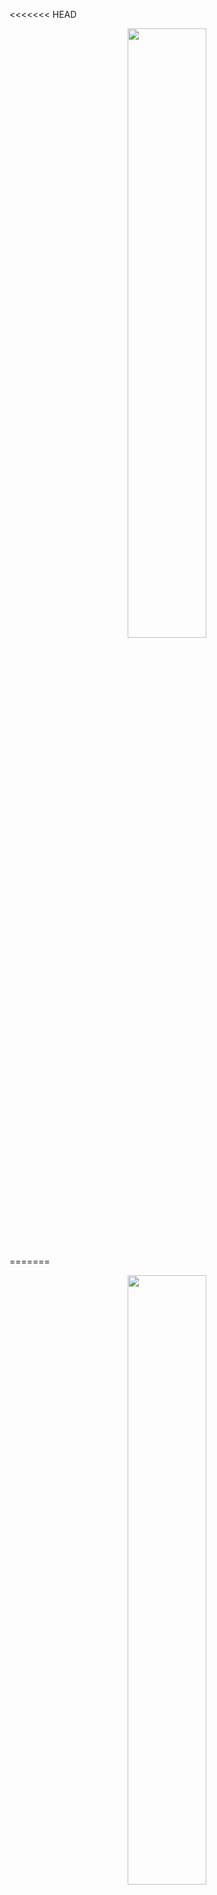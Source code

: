 <<<<<<< HEAD
<p align="center">
  <img src="https://github.com/user-attachments/assets/82149023-5b3e-4179-b714-1a63e9a61777" width="50%" />
</p>
=======
<div align="center">

<a id="readme-top"></a>
</div>
<div>


<p align="center">
  <img src="https://github.com/user-attachments/assets/82149023-5b3e-4179-b714-1a63e9a61777" width="50%" />
</p>


<h3 align="center">L:nk</h3>

  <p align="center">
    참여자와 주최자가 여행 준비를 원활하게 할 수 있도록 돕는 양방향 소통 플랫폼
        <br />
            <a href="https://github.com/Club-PARD/Fromis_7_BE"><strong>Explore the docs »</strong></a>
        <br />
    <br />
  </p>
</div>
>>>>>>> d580195 (Update README.md)

### 🚀 **L:nk - 여행 준비 플랫폼**

<<<<<<< HEAD
**참여자와 주최자가 여행 준비를 원활하게 할 수 있도록 돕는 양방향 소통 플랫폼**
=======
>>>>>>> d580195 (Update README.md)

# 📗 Table of Contents

<<<<<<< HEAD
### 📖 **Introduction**

**Link**는 여행 준비 과정에서 주최자와 참여자가 정보를 효율적으로 공유하고, 원활하게 소통할 수 있도록 돕는 플랫폼입니다.  
여행 준비 중 발생하는 소통 문제를 해결하여 의사결정 시간을 단축하고 스트레스를 줄여줍니다.

#### 주요 기능:
1. **여행 카테고리 관리**: 숙소, 교통, 장소 등 카테고리별 정보 정리.
2. **비동기적 커뮤니케이션**: 댓글, 선호/비선호를 통한 실시간 소통.
3. **우선순위 갱신**: 선호도에 따라 정보를 자동 정렬.
4. **자동 정보 생성**: URL 입력 시 관련된 제목과 이미지를 자동 생성.
=======
- [Introduction](#-Introduction)
- [Member](#Member)
- [Page](#Page)

# 📖 Introduction 

## Link - 여행 준비 플랫폼

**한 줄 소개:**  
참여자와 주최자가 여행 준비를 원활하게 할 수 있도록 돕는 양방향 소통 플랫폼

### 개요
>>>>>>> d580195 (Update README.md)

Link는 여행 준비 과정에서 주최자와 참여자가 여행 정보를 한 눈에 보고, 효율적으로 의사결정을 내릴 수 있도록 돕는 웹 서비스입니다. 이 서비스는 여행 준비 중 발생하는 소통 문제를 해결하여, 의사결정에 소요되는 시간과 스트레스를 줄입니다. 모든 여행 관련 정보를 한 곳에서 관리하고, 참여자의 선호도를 쉽게 반영하여 원활한 의사소통을 가능하게 합니다.

### 주요 기능

#### 1. 여행 카테고리 별 리스트 기능
- 숙소, 교통, 장소 등 카테고리 별로 여행 정보를 정리하고 URL과 메모를 입력할 수 있습니다.
- 분산된 정보를 한 곳에서 쉽게 관리하고 확인할 수 있습니다.

#### 2. 비동기적 커뮤니케이션
- 참여자들이 댓글, 선호, 비선호, 이해했어요 등의 기능을 통해 비동기적으로 의견을 교환하고, 각자의 선호도를 시각적으로 확인할 수 있습니다.
- 주최자는 참여자들의 의견을 실시간으로 확인할 수 있습니다.

#### 3. 우선순위 갱신 기능
- 사용자들의 선호도에 따라 정보의 순서가 자동으로 조정되어, 가장 많은 지지를 받는 옵션을 쉽게 확인할 수 있습니다.
- 선호와 비선호 수를 종합적으로 고려하여 정보를 정렬합니다.

#### 4. 자동 정보 생성 기능
- 링크와 메모를 추가할 때, 관련된 사진과 이름이 자동으로 생성되어 편리하게 정보가 제공됩니다.

# 🤠 Member
<p align="center">
<table style = "text-align : center; width:100%;">
<tr>
   <th>김희민</th>
   <th>장주영</th>
   <th>이수인</th>
   <th> 김하진 </th>
      <th>유수민</th>
   <th>김우현</th>
   <th>김세현</th>
</tr>
<tr>
   <td>기획/PM</td>
   <td>디자인</td>
   <td>벡엔드</td>
    <td>벡엔드</td>
      <td>프론트엔드</td>
   <td>프론트엔드</td>
   <td>프론트엔드</td>
</tr>
</table>

# Page

## Land Page
  <p align="center"><img src="https://github.com/user-attachments/assets/e4b8e66d-472f-44f1-bc77-b299c82c7fb5" width="30%" />

  - 기능: 웹 사이트를 방문할 때 보게 되는 페이지

## Login Page
  <p align="center"><img src="https://github.com/user-attachments/assets/de481da7-8f12-4559-a123-1523137f5252" width="30%" />

  - 기능: 로그인 페이지 


## History Page
  <p align="center"><img src="https://github.com/user-attachments/assets/0e27527e-7cd5-4653-b1d0-1e0131c97f1b" width="30%" />

  - 기능: 지난 약속들 모아보는 페이지


## Main Page - piece
  <p align="center"><img src="https://github.com/user-attachments/assets/f1b41108-2028-48c3-8f36-cd455ad1c699" width="30%" />

  - 기능: 약속을 생성하고 삭제하는 약속 페이지


## Main Page - category
  <p align="center"><img src="https://github.com/user-attachments/assets/7796a3e1-a799-4cfc-9944-0aeb758f95ce" width="30%" />

  - 기능: 약속의 카테고리를 모아보는 종합 페이지 

  
## Add Page
  <p align="center"><img src="https://github.com/user-attachments/assets/d793e8af-0276-4ddd-9836-5c4743e54a1a" width="30%" />

  - 기능: 약속 및 카테고리를 생성 수정 삭제하는 모달 페이지  


## MyInfo Page
  <p align="center"><img src="https://github.com/user-attachments/assets/631d9565-9621-432d-b4da-c2ded1e068b3" width="30%" />

  - 기능: 마이페이지 


## Comment Page
  <p align="center"><img src="https://github.com/user-attachments/assets/8aeb88df-a209-4178-b060-b3305ed72870" width="30%" />

  - 기능: 카테고리별 비동기 커뮤니케이션 페이지


<p align="right">(<a href="#readme-top">back to top</a>)</p>

<br>

---

### 🌟 **Team Members**

| 이름   | 역할          |
|--------|---------------|
| 김희민 | 기획 / PM     |
| 장주영 | 디자인        |
| 이수인 | 백엔드 개발    |
| 김하진 | 백엔드 개발    |
| 유수민 | 프론트엔드 개발 |
| 김우현 | 프론트엔드 개발 |
| 김세현 | 프론트엔드 개발 |

---

### 💡 **API Documentation**

- [API 명세서](https://noisy-sunscreen-6be.notion.site/Fromis7_API-165464b1b207805d9600de8d4b7e03ac?pvs=4)

---

### 🛠️ **Backend Tech Stack**

| 기술          | 설명                                    |
|---------------|---------------------------------------|
| **프레임워크** | Spring Boot                           |
| **DB 관리**    | JPA (Hibernate)                      |
| **API 설계**   | RESTful 방식                          |
| **파일 관리**  | AWS S3                                |
| **배포 환경**  | AWS EC2                               |
| **문서화**     | Swagger (OpenAPI 1.0)                |

<p align="center">
  <img src="https://img.shields.io/badge/AWS-232F3E?style=for-the-badge&logo=amazon-aws&logoColor=white" />
  <img src="https://img.shields.io/badge/SpringBoot-6DB33F?style=for-the-badge&logo=springboot&logoColor=white" />
  <img src="https://img.shields.io/badge/JPA-59666C?style=for-the-badge&logo=hibernate&logoColor=white" />
</p>

---

### 📊 **ERD (Entity Relationship Diagram)**

<p align="center">
  <img src="https://github.com/user-attachments/assets/3cd5c972-208d-4811-931c-7689adc0501d" width="70%" alt="ERD">
</p>

---

### 📑 **Pages Overview**

#### **1. 랜딩 페이지**
- **기능**: 웹사이트 방문 시 표시되는 메인 화면.
<p align="center"><img src="https://github.com/user-attachments/assets/e4b8e66d-472f-44f1-bc77-b299c82c7fb5" width="40%" alt="랜딩 페이지"></p>

#### **2. 로그인 페이지**
- **기능**: 사용자 로그인 인터페이스.
<p align="center"><img src="https://github.com/user-attachments/assets/de481da7-8f12-4559-a123-1523137f5252" width="40%" alt="로그인 페이지"></p>

#### **3. 히스토리 페이지**
- **기능**: 지난 여행 약속들을 한눈에 확인.
<p align="center"><img src="https://github.com/user-attachments/assets/0e27527e-7cd5-4653-b1d0-1e0131c97f1b" width="40%" alt="히스토리 페이지"></p>

#### **4. 메인 페이지 - 약속**
- **기능**: 여행 약속을 생성하고 관리.
<p align="center"><img src="https://github.com/user-attachments/assets/f1b41108-2028-48c3-8f36-cd455ad1c699" width="40%" alt="메인 페이지 - 약속"></p>

#### **5. 메인 페이지 - 카테고리**
- **기능**: 약속의 카테고리를 종합적으로 확인.
<p align="center"><img src="https://github.com/user-attachments/assets/7796a3e1-a799-4cfc-9944-0aeb758f95ce" width="40%" alt="메인 페이지 - 카테고리"></p>

#### **6. 추가/수정 페이지**
- **기능**: 약속 및 카테고리 정보를 생성, 수정, 삭제.
<p align="center"><img src="https://github.com/user-attachments/assets/d793e8af-0276-4ddd-9836-5c4743e54a1a" width="40%" alt="추가/수정 페이지"></p>

#### **7. 마이페이지**
- **기능**: 사용자 개인 정보 및 설정 확인.
<p align="center"><img src="https://github.com/user-attachments/assets/631d9565-9621-432d-b4da-c2ded1e068b3" width="40%" alt="마이페이지"></p>

#### **8. 댓글 페이지**
- **기능**: 비동기 소통 인터페이스 제공.
<p align="center"><img src="https://github.com/user-attachments/assets/8aeb88df-a209-4178-b060-b3305ed72870" width="40%" alt="댓글 페이지"></p>

---

### 🧑‍💻 **Backend Contributions**

| 이름        | 구현 기능                              |
|-------------|---------------------------------------|
| **🐿️ 김하진**  | - API 설계 및 DB 연동<br>- JWT 인증<br>- RESTful API 최적화 |
| **🐾 이수인**  | - 우선순위 계산 로직<br>- 댓글/선호 기능<br>- AWS S3 파일 업로드 |

---

<<<<<<< HEAD
=======
## 배포 정보 🌐

- **배포 환경**: AWS EC2
- **빌드 도구**: Gradle

---
## **백엔드 분담 작업 소개**
| 이름  | 구현 기능 |
|-------|-----------|
| **김하진 🐿️** | - API 설계 및 데이터베이스 연동<br> - 로그인 및 JWT 인증<br> - RESTful API 최적화  |
| **이수인 🐾** | - 우선순위 계산 로직 구현<br> - 댓글 및 선호/비선호 기능<br> - AWS S3 연동 및 파일 업로드 기능 |

---
>>>>>>> 021188f (Update README.md)
